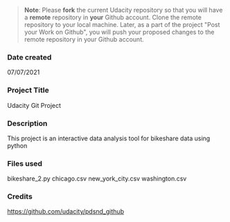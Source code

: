 >**Note**: Please **fork** the current Udacity repository so that you will have a **remote** repository in **your** Github account. Clone the remote repository to your local machine. Later, as a part of the project "Post your Work on Github", you will push your proposed changes to the remote repository in your Github account.

### Date created
07/07/2021

### Project Title
Udacity Git Project

### Description
This project is an interactive data analysis tool for bikeshare data using python

### Files used
bikeshare_2.py
chicago.csv
new_york_city.csv
washington.csv

### Credits
https://github.com/udacity/pdsnd_github

